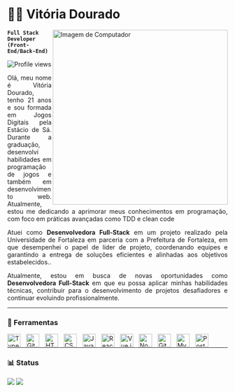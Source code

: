 # 👩‍💻 Vitória Dourado

<img src="https://github.com/user-attachments/assets/524ff13e-dfd5-424e-a3b6-659d1380e49b" min-width="400px" max-width="400px" width="400px" align="right" alt="Imagem de Computador">

**`Full Stack Developer (Front-End/Back-End)`**

<p align="left"> <img src="https://komarev.com/ghpvc/?username=VitoriaDourado&color=blue" alt="Profile views" /> </p>
<p align="justify"> 
 Olá, meu nome é Vitória Dourado, tenho 21 anos e sou formada em Jogos Digitais pela Estácio de Sá. Durante a graduação, desenvolvi habilidades em programação de jogos e também em desenvolvimento web. Atualmente, estou me dedicando a aprimorar meus conhecimentos em programação, com foco em práticas avançadas como TDD e clean code</p>
<p align="justify"> 
  Atuei como <strong>Desenvolvedora Full-Stack</strong> em um projeto realizado pela Universidade de Fortaleza em parceria com a Prefeitura de Fortaleza, em que desempenhei o papel de líder de projeto, coordenando equipes e garantindo a entrega de soluções eficientes e alinhadas aos objetivos estabelecidos.. 
</p>
<p align="justify"> 
  Atualmente, estou em busca de novas oportunidades como <strong>Desenvolvedora Full-Stack</strong> em que eu possa aplicar minhas habilidades técnicas, contribuir para o desenvolvimento de projetos desafiadores e continuar evoluindo profissionalmente.
</p>

---
### 🧰 Ferramentas

<img align="left" alt="TypeScript" width="30px" style="padding-right:10px;" src="https://cdn.jsdelivr.net/gh/devicons/devicon/icons/typescript/typescript-plain.svg" />
<img align="left" alt="Git" width="30px" style="padding-right:10px;" src="https://cdn.jsdelivr.net/gh/devicons/devicon/icons/git/git-original.svg" />
<img align="left" alt="HTML" width="30px" style="padding-right:10px;" src="https://cdn.jsdelivr.net/gh/devicons/devicon/icons/html5/html5-plain.svg" />
<img align="left" alt="CSS" width="30px" style="padding-right:10px;" src="https://cdn.jsdelivr.net/gh/devicons/devicon/icons/css3/css3-plain.svg" />
<img align="left" alt="JavaScript" width="30px" style="padding-right:10px;" src="https://cdn.jsdelivr.net/gh/devicons/devicon/icons/javascript/javascript-plain.svg" />
<img align="left" alt="React" width="30px" style="padding-right:10px;" src="https://cdn.jsdelivr.net/gh/devicons/devicon/icons/react/react-original.svg" />
<img align="left" alt="Vue.js" width="30px" style="padding-right:10px;" src="https://cdn.jsdelivr.net/gh/devicons/devicon/icons/vuejs/vuejs-original.svg" />
<img align="left" alt="NodeJS" width="30px" style="padding-right:10px;" src="https://cdn.jsdelivr.net/gh/devicons/devicon/icons/nodejs/nodejs-original.svg" />
<img align="left" alt="GitHub" width="30px" style="padding-right:10px;" src="https://cdn.jsdelivr.net/gh/devicons/devicon/icons/github/github-original.svg" />
<img align="left" alt="MySQL" width="30px" style="padding-right:10px;" src="https://cdn.jsdelivr.net/gh/devicons/devicon/icons/mysql/mysql-original-wordmark.svg" />
<img align="left" alt="PostgreSQL" width="30px" style="padding-right:10px;" src="https://cdn.jsdelivr.net/gh/devicons/devicon/icons/postgresql/postgresql-original-wordmark.svg" />
</a>
<br />

---

### 📊 Status
<img align="center" src="https://github-readme-stats.vercel.app/api?username=VitoriaDourado&show_icons=true&theme=radical" />
 <img align="center" src="https://github-readme-stats.vercel.app/api/top-langs/?username=VitoriaDourado&theme=radical&layout=compact" />
